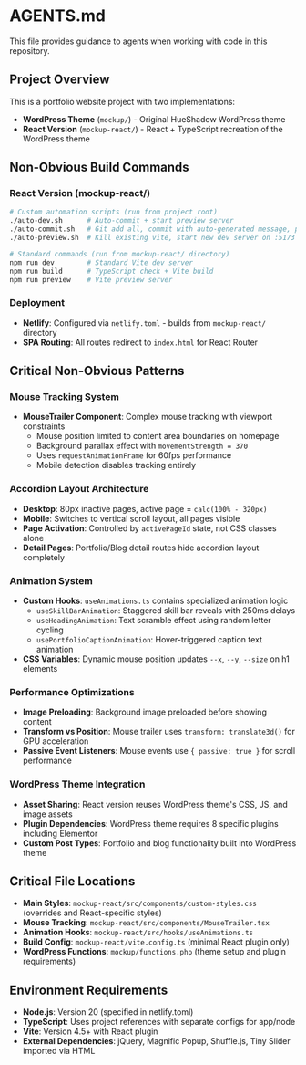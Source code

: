 # AGENTS.md

This file provides guidance to agents when working with code in this repository.

## Project Overview

This is a portfolio website project with two implementations:
- **WordPress Theme** (`mockup/`) - Original HueShadow WordPress theme
- **React Version** (`mockup-react/`) - React + TypeScript recreation of the WordPress theme

## Non-Obvious Build Commands

### React Version (mockup-react/)
```bash
# Custom automation scripts (run from project root)
./auto-dev.sh      # Auto-commit + start preview server
./auto-commit.sh   # Git add all, commit with auto-generated message, push
./auto-preview.sh  # Kill existing vite, start new dev server on :5173

# Standard commands (run from mockup-react/ directory)
npm run dev        # Standard Vite dev server
npm run build      # TypeScript check + Vite build
npm run preview    # Vite preview server
```

### Deployment
- **Netlify**: Configured via `netlify.toml` - builds from `mockup-react/` directory
- **SPA Routing**: All routes redirect to `index.html` for React Router

## Critical Non-Obvious Patterns

### Mouse Tracking System
- **MouseTrailer Component**: Complex mouse tracking with viewport constraints
  - Mouse position limited to content area boundaries on homepage
  - Background parallax effect with `movementStrength = 370`
  - Uses `requestAnimationFrame` for 60fps performance
  - Mobile detection disables tracking entirely

### Accordion Layout Architecture
- **Desktop**: 80px inactive pages, active page = `calc(100% - 320px)`
- **Mobile**: Switches to vertical scroll layout, all pages visible
- **Page Activation**: Controlled by `activePageId` state, not CSS classes alone
- **Detail Pages**: Portfolio/Blog detail routes hide accordion layout completely

### Animation System
- **Custom Hooks**: `useAnimations.ts` contains specialized animation logic
  - `useSkillBarAnimation`: Staggered skill bar reveals with 250ms delays
  - `useHeadingAnimation`: Text scramble effect using random letter cycling
  - `usePortfolioCaptionAnimation`: Hover-triggered caption text animation
- **CSS Variables**: Dynamic mouse position updates `--x`, `--y`, `--size` on h1 elements

### Performance Optimizations
- **Image Preloading**: Background image preloaded before showing content
- **Transform vs Position**: Mouse trailer uses `transform: translate3d()` for GPU acceleration
- **Passive Event Listeners**: Mouse events use `{ passive: true }` for scroll performance

### WordPress Theme Integration
- **Asset Sharing**: React version reuses WordPress theme's CSS, JS, and image assets
- **Plugin Dependencies**: WordPress theme requires 8 specific plugins including Elementor
- **Custom Post Types**: Portfolio and blog functionality built into WordPress theme

## Critical File Locations
- **Main Styles**: `mockup-react/src/components/custom-styles.css` (overrides and React-specific styles)
- **Mouse Tracking**: `mockup-react/src/components/MouseTrailer.tsx`
- **Animation Hooks**: `mockup-react/src/hooks/useAnimations.ts`
- **Build Config**: `mockup-react/vite.config.ts` (minimal React plugin only)
- **WordPress Functions**: `mockup/functions.php` (theme setup and plugin requirements)

## Environment Requirements
- **Node.js**: Version 20 (specified in netlify.toml)
- **TypeScript**: Uses project references with separate configs for app/node
- **Vite**: Version 4.5+ with React plugin
- **External Dependencies**: jQuery, Magnific Popup, Shuffle.js, Tiny Slider imported via HTML